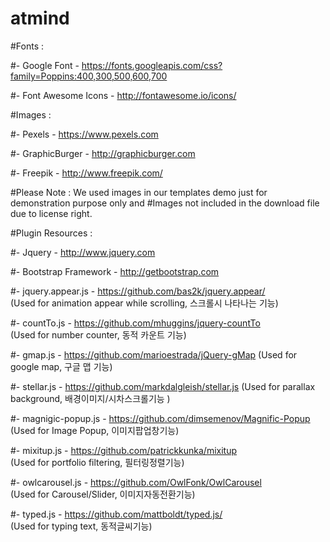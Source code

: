 # atmind
#Fonts :

#- Google Font  - https://fonts.googleapis.com/css?family=Poppins:400,300,500,600,700

#- Font Awesome Icons - http://fontawesome.io/icons/



#Images :

#- Pexels - https://www.pexels.com

#- GraphicBurger - http://graphicburger.com

#- Freepik - http://www.freepik.com/

#Please Note : We used images in our templates demo just for demonstration purpose only and 
#Images not included in the download file due to license right.



#Plugin Resources :

#- Jquery - http://www.jquery.com

#- Bootstrap Framework - http://getbootstrap.com

#- jquery.appear.js - https://github.com/bas2k/jquery.appear/  
		(Used for animation appear while scrolling, 스크롤시 나타나는 기능)

#- countTo.js - https://github.com/mhuggins/jquery-countTo  
		(Used for number counter, 동적 카운트 기능)

#- gmap.js - https://github.com/marioestrada/jQuery-gMap
		(Used for google map, 구글 맵 기능)

#- stellar.js - https://github.com/markdalgleish/stellar.js
		(Used for parallax background, 배경이미지/시차스크롤기능 )

#- magnigic-popup.js - https://github.com/dimsemenov/Magnific-Popup  
		(Used for Image Popup, 이미지팝업창기능)

#- mixitup.js - https://github.com/patrickkunka/mixitup  
		(Used for portfolio filtering, 필터링정렬기능)

#- owlcarousel.js - https://github.com/OwlFonk/OwlCarousel  
		(Used for Carousel/Slider, 이미지자동전환기능)

#- typed.js - https://github.com/mattboldt/typed.js/  
		(Used for typing text, 동적글씨기능)
